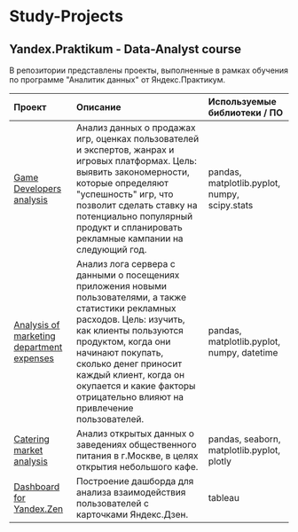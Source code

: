 # Study-Projects
## Yandex.Praktikum - Data-Analyst course

В репозитории представлены проекты, выполненные в рамках обучения по программе "Аналитик данных" от Яндекс.Практикум.

| Проект | Описание | Используемые библиотеки / ПО |
| :-------------------- | :--------------------- |:---------------------------|
| [Game Developers analysis](https://github.com/AleksandrAntonov7/Study-Projects/tree/main/Game%20Developers%20analysis)  | Анализ данных о продажах игр, оценках пользователей и экспертов, жанрах и игровых платформах. Цель: выявить закономерности, которые определяют "успешность" игр, что позволит сделать ставку на потенциально популярный продукт и спланировать рекламные кампании на следующий год. | pandas, matplotlib.pyplot, numpy, scipy.stats |
| [Analysis of marketing department expenses](https://github.com/AleksandrAntonov7/Study-Projects/tree/main/Analysis%20of%20marketing%20department%20expenses) | Анализ лога сервера с данными о посещениях приложения новыми пользователями, а также статистики рекламных расходов. Цель: изучить, как клиенты пользуются продуктом, когда они начинают покупать, сколько денег приносит каждый клиент, когда он окупается и какие факторы отрицательно влияют на привлечение пользователей. | pandas, matplotlib.pyplot, numpy, datetime |
| [Catering market analysis](https://github.com/AleksandrAntonov7/Study-Projects/tree/main/Catering%20market%20analysis) | Анализ открытых данных о заведениях общественного питания в  г.Москве, в целях открытия небольшого кафе. | pandas, seaborn, matplotlib.pyplot, plotly |
| [Dashboard for Yandex.Zen](https://github.com/AleksandrAntonov7/Study-Projects/tree/main/Catering%20market%20analysis) | Построение дашборда для анализа взаимодействия пользователей с карточками Яндекс.Дзен. | tableau |
